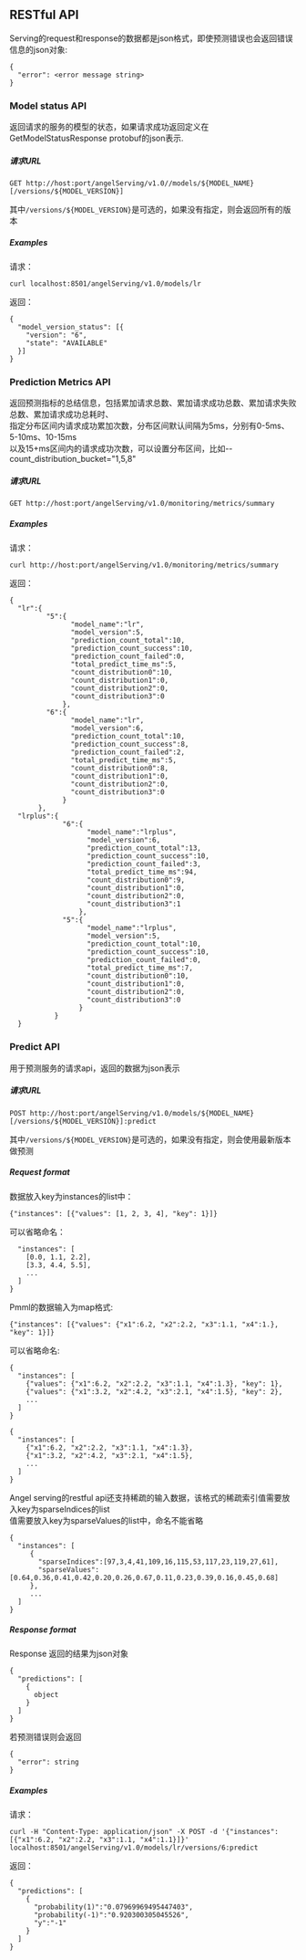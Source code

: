 ## RESTful API ##

Serving的request和response的数据都是json格式，即使预测错误也会返回错误信息的json对象:

```
{
  "error": <error message string>
}
```

### Model status API ###

返回请求的服务的模型的状态，如果请求成功返回定义在GetModelStatusResponse protobuf的json表示.

##### 请求URL #####

```
GET http://host:port/angelServing/v1.0//models/${MODEL_NAME}[/versions/${MODEL_VERSION}]
```  

其中```/versions/${MODEL_VERSION}```是可选的，如果没有指定，则会返回所有的版本

##### Examples #####

请求：

```
curl localhost:8501/angelServing/v1.0/models/lr
```  

返回：

```
{
  "model_version_status": [{
    "version": "6",
    "state": "AVAILABLE"
  }]
}
```

### Prediction Metrics API ###

返回预测指标的总结信息，包括累加请求总数、累加请求成功总数、累加请求失败总数、累加请求成功总耗时、      
指定分布区间内请求成功累加次数，分布区间默认间隔为5ms，分别有0-5ms、5-10ms、10-15ms   
以及15+ms区间内的请求成功次数，可以设置分布区间，比如--count_distribution_bucket="1,5,8"

##### 请求URL #####

```
GET http://host:port/angelServing/v1.0/monitoring/metrics/summary
```

##### Examples #####

请求：

```
curl http://host:port/angelServing/v1.0/monitoring/metrics/summary
```  

返回：

```
{
  "lr":{
         "5":{
               "model_name":"lr",
               "model_version":5,
               "prediction_count_total":10,
               "prediction_count_success":10,
               "prediction_count_failed":0,
               "total_predict_time_ms":5,
               "count_distribution0":10,
               "count_distribution1":0,
               "count_distribution2":0,
               "count_distribution3":0
             },
         "6":{
               "model_name":"lr",
               "model_version":6,
               "prediction_count_total":10,
               "prediction_count_success":8,
               "prediction_count_failed":2,
               "total_predict_time_ms":5,
               "count_distribution0":8,
               "count_distribution1":0,
               "count_distribution2":0,
               "count_distribution3":0
             }
       },
  "lrplus":{
             "6":{
                   "model_name":"lrplus",
                   "model_version":6,
                   "prediction_count_total":13,
                   "prediction_count_success":10,
                   "prediction_count_failed":3,
                   "total_predict_time_ms":94,
                   "count_distribution0":9,
                   "count_distribution1":0,
                   "count_distribution2":0,
                   "count_distribution3":1
                 },
             "5":{
                   "model_name":"lrplus",
                   "model_version":5,
                   "prediction_count_total":10,
                   "prediction_count_success":10,
                   "prediction_count_failed":0,
                   "total_predict_time_ms":7,
                   "count_distribution0":10,
                   "count_distribution1":0,
                   "count_distribution2":0,
                   "count_distribution3":0
                 }
           }
  }
```

### Predict API ###

用于预测服务的请求api，返回的数据为json表示

##### 请求URL #####

```
POST http://host:port/angelServing/v1.0/models/${MODEL_NAME}[/versions/${MODEL_VERSION}]:predict
```  

其中```/versions/${MODEL_VERSION}```是可选的，如果没有指定，则会使用最新版本做预测

##### Request format #####

数据放入key为instances的list中：

```
{"instances": [{"values": [1, 2, 3, 4], "key": 1}]}
```

可以省略命名：

```{
  "instances": [
    [0.0, 1.1, 2.2],
    [3.3, 4.4, 5.5],
    ...
  ]
}
```

Pmml的数据输入为map格式:

```
{"instances": [{"values": {"x1":6.2, "x2":2.2, "x3":1.1, "x4":1.}, "key": 1}]}
```

可以省略命名:

```
{
  "instances": [
    {"values": {"x1":6.2, "x2":2.2, "x3":1.1, "x4":1.3}, "key": 1},
    {"values": {"x1":3.2, "x2":4.2, "x3":2.1, "x4":1.5}, "key": 2},
    ...
  ]
}
```

```
{
  "instances": [
    {"x1":6.2, "x2":2.2, "x3":1.1, "x4":1.3},
    {"x1":3.2, "x2":4.2, "x3":2.1, "x4":1.5},
    ...
  ]
}
```

Angel serving的restful api还支持稀疏的输入数据，该格式的稀疏索引值需要放入key为sparseIndices的list  
值需要放入key为sparseValues的list中，命名不能省略  

```
{
  "instances": [
     {
       "sparseIndices":[97,3,4,41,109,16,115,53,117,23,119,27,61],
       "sparseValues":[0.64,0.36,0.41,0.42,0.20,0.26,0.67,0.11,0.23,0.39,0.16,0.45,0.68]
     },
     ...
  ]
}
```

##### Response format #####

Response 返回的结果为json对象

```
﻿{
  "predictions": [
    {
      object
    }
  ]
}
```

若预测错误则会返回

```$xslt
{
  "error": string
}
```

##### Examples #####

请求：

```
curl -H "Content-Type: application/json" -X POST -d '{"instances": [{"x1":6.2, "x2":2.2, "x3":1.1, "x4":1.1}]}' localhost:8501/angelServing/v1.0/models/lr/versions/6:predict
```

返回：

```
{
  "predictions": [
    {
      "probability(1)":"0.07969969495447403",
      "probability(-1)":"0.920300305045526",
      "y":"-1"
    }
  ]
}
```